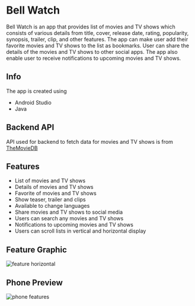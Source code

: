 # Bell Watch
Bell Watch is an app that provides list of movies and TV shows which consists of various details from title, cover, release date, rating, popularity, synopsis, trailer, clip, and other features. The app can make user add their favorite movies and TV shows to the list as bookmarks. User can share the details of the movies and TV shows to other social apps. The app also enable user to receive notifications to upcoming movies and TV shows.

## Info
The app is created using
+ Android Studio
+ Java

## Backend API
API used for backend to fetch data for movies and TV shows is from [TheMovieDB](https://developers.themoviedb.org/4/getting-started/authorization)

## Features
+ List of movies and TV shows
+ Details of movies and TV shows
+ Favorite of movies and TV shows
+ Show teaser, trailer and clips
+ Available to change languages
+ Share movies and TV shows to social media
+ Users can search any movies and TV shows
+ Notifications to upcoming movies and TV shows
+ Users can scroll lists in vertical and horizontal display

## Feature Graphic
![feature horizontal](https://user-images.githubusercontent.com/56218043/147124084-34872180-484f-463a-aa59-471e2efe9300.png)

## Phone Preview
![phone features](https://user-images.githubusercontent.com/56218043/147124122-2e65e01b-635d-423d-a035-8d758e5346b1.png)
